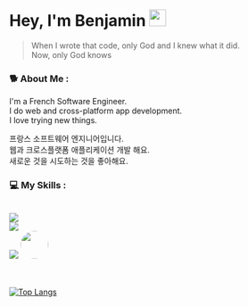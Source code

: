 <div id="header">
<h1>
  Hey, I'm Benjamin
  <img src="https://media.giphy.com/media/hvRJCLFzcasrR4ia7z/giphy.gif" width="30px"/>
</h1>

> When I wrote that code, only God and I knew what it did.<br/>
> Now, only God knows

### 🐕 About Me :

I'm a French Software Engineer.<br/>
I do web and cross-platform app development.<br/>
I love trying new things.

프랑스 소프트웨어 엔지니어입니다.<br/>
웹과 크로스플랫폼 애플리케이션 개발 해요.<br/> 
새로운 것을 시도하는 것을 좋아해요.

### 💻 My Skills :   

<br />
<div>
  <img src="https://skillicons.dev/icons?i=js,ts,go,java"/><br />
  <img src="https://skillicons.dev/icons?i=react,tailwind,redux,nodejs,spring"/><br />
  <img src="https://skillicons.dev/icons?i=mongodb,postgres,mysql,aws"/> <img src="https://cdn.brandfetch.io/idn5Z7NsQz/w/200/h/200/theme/dark/icon.jpeg?c=1bxid64Mup7aczewSAYMX&t=1673170590859" width="50" style="border-radius:50%"/><br />
<br />
<br />

[![Top Langs](https://github-readme-stats.vercel.app/api/top-langs/?username=ConfiacB&theme=tokyonight&layout=compact)](https://github.com/anuraghazra/github-readme-stats)

</div>

<!--
**ConfiacB/ConfiacB** is a ✨ _special_ ✨ repository because its `README.md` (this file) appears on your GitHub profile.

Here are some ideas to get you started:

- 🔭 I’m currently working on ...
- 🌱 I’m currently learning ...
- 👯 I’m looking to collaborate on ...
- 🤔 I’m looking for help with ...
- 💬 Ask me about ...
- 📫 How to reach me: ...
- 😄 Pronouns: ...
- ⚡ Fun fact: ...
-->
